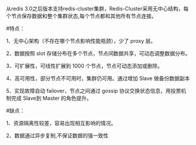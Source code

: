 从redis 3.0之后版本支持redis-cluster集群，Redis-Cluster采用无中心结构，每个节点保存数据和整个集群状态,每个节点都和其他所有节点连接。

#特点：

1、无中心架构（不存在哪个节点影响性能瓶颈），少了 proxy 层。

2、数据按照 slot 存储分布在多个节点，节点间数据共享，可动态调整数据分布。

3、可扩展性，可线性扩展到 1000 个节点，节点可动态添加或删除。

4、高可用性，部分节点不可用时，集群仍可用。通过增加 Slave 做备份数据副本

5、实现故障自动 failover，节点之间通过 gossip 协议交换状态信息，用投票机制完成 Slave到 Master 的角色提升。

#缺点：

1、资源隔离性较差，容易出现相互影响的情况。

2、数据通过异步复制,不保证数据的强一致性